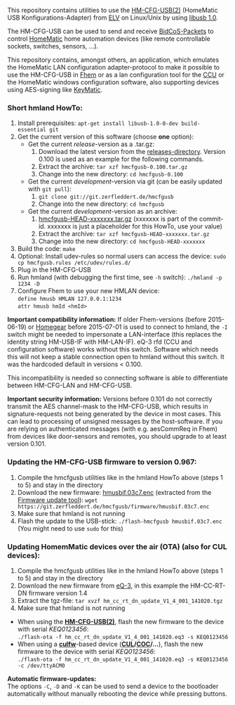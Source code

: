 This repository contains utilities to use the [HM-CFG-USB(2)][] (HomeMatic USB
Konfigurations-Adapter) from [ELV][] on Linux/Unix by using [libusb 1.0][].

The HM-CFG-USB can be used to send and receive [BidCoS-Packets][] to control
[HomeMatic][] home automation devices (like remote controllable sockets,
switches, sensors, ...).

This repository contains, amongst others, an application, which emulates the
HomeMatic LAN configuration adapter-protocol to make it possible to use the
HM-CFG-USB in [Fhem][] or as a lan configuration tool for the [CCU][] or the
HomeMatic windows configuration software, also supporting devices using
AES-signing like [KeyMatic][].

[HM-CFG-USB(2)]: http://www.elv.de/homematic-usb-konfigurations-adapter-1.html
[ELV]: http://www.elv.de/
[libusb 1.0]: http://www.libusb.org/
[BidCoS-Packets]: http://homegear.eu/index.php/BidCoS%C2%AE_Packets
[HomeMatic]: http://www.homematic.com/
[Fhem]: http://fhem.de/
[KeyMatic]: http://www.elv.de/homematic-funk-tuerschlossantrieb-keymatic-silber-inkl-funk-handsender.html
[CCU]: http://www.elv.de/homematic-zentrale-ccu-2.html

### Short hmland HowTo: ###

1.  Install prerequisites:
    `apt-get install libusb-1.0-0-dev build-essential git`
2.  Get the current version of this software (choose **one** option):
    *   Get the current *release*-version as a .tar.gz:
        1.  Download the latest version from the [releases-directory][].
            Version 0.100 is used as an example for the following commands.
        2.  Extract the archive: `tar xzf hmcfgusb-0.100.tar.gz`
        3.  Change into the new directory: `cd hmcfgusb-0.100`
    *   Get the current *development*-version via git (can be easily updated with `git pull`):
        1.  `git clone git://git.zerfleddert.de/hmcfgusb`
        2.  Change into the new directory: `cd hmcfgusb`
    *   Get the current *development*-version as an archive:
        1.  [hmcfgusb-HEAD-xxxxxxx.tar.gz][] (xxxxxxx is part of the commit-id.
	    xxxxxxx is just a placeholder for this HowTo, use your value)
        2.  Extract the archive: `tar xzf hmcfgusb-HEAD-xxxxxxx.tar.gz`
        3.  Change into the new directory: `cd hmcfgusb-HEAD-xxxxxxx`
3.  Build the code: `make`
4.  Optional: Install udev-rules so normal users can access the device:
    `sudo cp hmcfgusb.rules /etc/udev/rules.d/`
5.  Plug in the HM-CFG-USB
6.  Run hmland (with debugging the first time, see `-h` switch):
    `./hmland -p 1234 -D`
7.  Configure Fhem to use your new HMLAN device:  
    ``define hmusb HMLAN 127.0.0.1:1234``  
    ``attr hmusb hmId <hmId>``

**Important compatibility information:**
If older Fhem-versions (before 2015-06-19) or [Homegear][] before 2015-07-01
is used to connect to hmland, the `-I` switch might be needed to
impersonate a LAN-interface (this replaces the identity string HM-USB-IF with
HM-LAN-IF). eQ-3 rfd (CCU and configuration software) works without this switch.
Software which needs this will not keep a stable connection open to
hmland without this switch. It was the hardcoded default in versions
< 0.100.

This incompatibility is needed so connecting software is able to
differentiate between HM-CFG-LAN and HM-CFG-USB.

**Important security information:**
Versions before 0.101 do not correctly transmit the AES channel-mask
to the HM-CFG-USB, which results in signature-requests not being generated
by the device in most cases. This can lead to processing of unsigned messages
by the host-software. If you are relying on authenticated messages
(with e.g. aesCommReq in Fhem) from devices like door-sensors and remotes,
you should upgrade to at least version 0.101.

[releases-directory]: https://git.zerfleddert.de/hmcfgusb/releases/
[hmcfgusb-HEAD-xxxxxxx.tar.gz]: https://git.zerfleddert.de/cgi-bin/gitweb.cgi/hmcfgusb/snapshot/HEAD.tar.gz
[Homegear]: https://www.homegear.eu/

### Updating the HM-CFG-USB firmware to version 0.967: ###

1.  Compile the hmcfgusb utilities like in the hmland HowTo above
    (steps 1 to 5) and stay in the directory
2.  Download the new firmware: [hmusbif.03c7.enc][] (extracted from the
    [Firmware update tool][]):
    `wget https://git.zerfleddert.de/hmcfgusb/firmware/hmusbif.03c7.enc`
3.  Make sure that hmland is not running
4.  Flash the update to the USB-stick:
    `./flash-hmcfgusb hmusbif.03c7.enc` (You might need to use `sudo` for this)

[hmusbif.03c7.enc]: https://git.zerfleddert.de/hmcfgusb/firmware/hmusbif.03c7.enc
[Firmware update tool]: http://www.eq-3.de/Downloads/Software/Firmware%20Update%20Tool/HM-CFG-USB-2_FW-UpdateTool-Usersoftware_V1_1_eQ-3_140619.zip

### Updating HomemMatic devices over the air (OTA) (also for CUL devices): ###

1.  Compile the hmcfgusb utilities like in the hmland HowTo above
    (steps 1 to 5) and stay in the directory
2.  Download the new firmware from [eQ-3][], in this example the HM-CC-RT-DN
    firmware version 1.4
3.  Extract the tgz-file: `tar xvzf hm_cc_rt_dn_update_V1_4_001_141020.tgz`
4.  Make sure that hmland is not running
*   When using the **[HM-CFG-USB(2)][]**, flash the new firmware to the device
    with serial *KEQ0123456*:  
     `./flash-ota -f hm_cc_rt_dn_update_V1_4_001_141020.eq3 -s KEQ0123456`
*   When using a **[culfw][]**-based device (**[CUL][]/[COC][]/...**), flash
    the new firmware to the device with serial *KEQ0123456*:  
     `./flash-ota -f hm_cc_rt_dn_update_V1_4_001_141020.eq3 -s KEQ0123456 -c /dev/ttyACM0`

**Automatic firmware-updates:**  
The options `-C`, `-D` and `-K` can be used to send a device to the
bootloader automatically without manually rebooting the device while
pressing buttons.

[eQ-3]: http://www.eq-3.de/downloads.html
[culfw]: http://culfw.de/culfw.html
[CUL]: http://busware.de/tiki-index.php?page=CUL
[COC]: http://busware.de/tiki-index.php?page=COC
